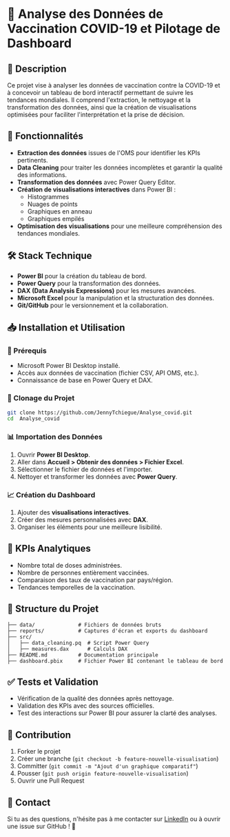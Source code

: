  # 💉 Analyse des Données de Vaccination COVID-19 et Pilotage de Dashboard

## 📝 Description
Ce projet vise à analyser les données de vaccination contre la COVID-19 et à concevoir un tableau de bord interactif permettant de suivre les tendances mondiales. Il comprend l'extraction, le nettoyage et la transformation des données, ainsi que la création de visualisations optimisées pour faciliter l'interprétation et la prise de décision.

## 🚀 Fonctionnalités
- **Extraction des données** issues de l'OMS pour identifier les KPIs pertinents.
- **Data Cleaning** pour traiter les données incomplètes et garantir la qualité des informations.
- **Transformation des données** avec Power Query Editor.
- **Création de visualisations interactives** dans Power BI :
  - Histogrammes
  - Nuages de points
  - Graphiques en anneau
  - Graphiques empilés
- **Optimisation des visualisations** pour une meilleure compréhension des tendances mondiales.

## 🛠️ Stack Technique
- **Power BI** pour la création du tableau de bord.
- **Power Query** pour la transformation des données.
- **DAX (Data Analysis Expressions)** pour les mesures avancées.
- **Microsoft Excel** pour la manipulation et la structuration des données.
- **Git/GitHub** pour le versionnement et la collaboration.

## 📥 Installation et Utilisation
### 📌 Prérequis
- Microsoft Power BI Desktop installé.
- Accès aux données de vaccination (fichier CSV, API OMS, etc.).
- Connaissance de base en Power Query et DAX.

### 📂 Clonage du Projet
```sh
git clone https://github.com/JennyTchiegue/Analyse_covid.git
cd  Analyse_covid
```

### 📊 Importation des Données
1. Ouvrir **Power BI Desktop**.
2. Aller dans **Accueil > Obtenir des données > Fichier Excel**.
3. Sélectionner le fichier de données et l'importer.
4. Nettoyer et transformer les données avec **Power Query**.

### 📈 Création du Dashboard
1. Ajouter des **visualisations interactives**.
2. Créer des mesures personnalisées avec **DAX**.
3. Organiser les éléments pour une meilleure lisibilité.

## 🎯 KPIs Analytiques
- Nombre total de doses administrées.
- Nombre de personnes entièrement vaccinées.
- Comparaison des taux de vaccination par pays/région.
- Tendances temporelles de la vaccination.

## 📌 Structure du Projet
```
├── data/              # Fichiers de données bruts
├── reports/           # Captures d'écran et exports du dashboard
├── src/              
│   ├── data_cleaning.pq  # Script Power Query
│   ├── measures.dax      # Calculs DAX
├── README.md          # Documentation principale
├── dashboard.pbix     # Fichier Power BI contenant le tableau de bord
```

## ✅ Tests et Validation
- Vérification de la qualité des données après nettoyage.
- Validation des KPIs avec des sources officielles.
- Test des interactions sur Power BI pour assurer la clarté des analyses.

## 🤝 Contribution
1. Forker le projet
2. Créer une branche (`git checkout -b feature-nouvelle-visualisation`)
3. Committer (`git commit -m "Ajout d'un graphique comparatif"`)
4. Pousser (`git push origin feature-nouvelle-visualisation`)
5. Ouvrir une Pull Request

 
## 📩 Contact
Si tu as des questions, n'hésite pas à me contacter sur [LinkedIn](https://linkedin.com/in/jenny-tchiegue-907803257) ou à ouvrir une issue sur GitHub ! 🚀
